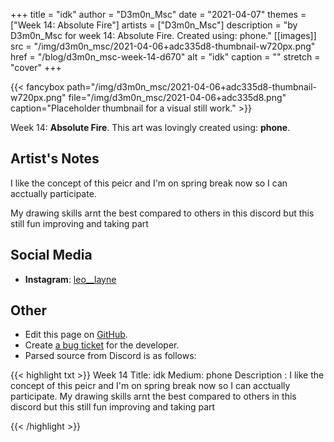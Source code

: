 +++
title =       "idk"
author =      "D3m0n_Msc"
date =        "2021-04-07"
themes =      ["Week 14: Absolute Fire"]
artists =     ["D3m0n_Msc"]
description = "by D3m0n_Msc for week 14: Absolute Fire. Created using: phone."
[[images]]
      src = "/img/d3m0n_msc/2021-04-06+adc335d8-thumbnail-w720px.png"
      href = "/blog/d3m0n_msc-week-14-d670"
      alt = "idk"
      caption = ""
      stretch = "cover"
+++

{{< fancybox path="/img/d3m0n_msc/2021-04-06+adc335d8-thumbnail-w720px.png" file="/img/d3m0n_msc/2021-04-06+adc335d8.png" caption="Placeholder thumbnail for a visual still work." >}}


Week 14: **Absolute Fire**. This art was lovingly created using: **phone**.

## Artist's Notes

I like the concept of this peicr and I'm on spring break now so I can acctually participate.

My drawing skills arnt the best compared to others in this discord but this still fun improving and taking part

## Social Media

- **Instagram**: <a href='https://instagram.com/leo__layne' target='_blank'>leo__layne</a>

## Other

- Edit this page on [GitHub](https://github.com/teaminkling/web-refresh/edit/main/content/blog/d3m0n_msc-week-14-d670.md).
- Create [a bug ticket](https://github.com/teaminkling/web-refresh/issues/new?assignees=&labels=bug&template=problem-report.md&title=) for the developer.
- Parsed source from Discord is as follows:

{{< highlight txt >}}
Week 14
Title: idk
Medium: phone
Description : I like the concept of this peicr and I'm on spring break now so I can acctually participate.
My drawing skills arnt the best compared to others in this discord but this still fun improving and taking part


{{< /highlight >}}